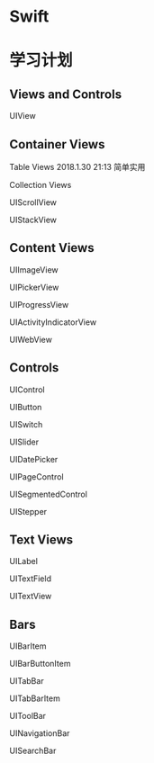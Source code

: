 # Swift


# 学习计划
## Views and Controls
UIView

## Container Views
Table Views
2018.1.30 21:13 简单实用

Collection Views

UIScrollView

UIStackView

## Content Views
UIImageView

UIPickerView

UIProgressView

UIActivityIndicatorView

UIWebView

## Controls
UIControl

UIButton

UISwitch

UISlider

UIDatePicker

UIPageControl

UISegmentedControl

UIStepper


## Text Views 
UILabel

UITextField

UITextView


## Bars
UIBarItem

UIBarButtonItem

UITabBar

UITabBarItem

UIToolBar

UINavigationBar

UISearchBar






